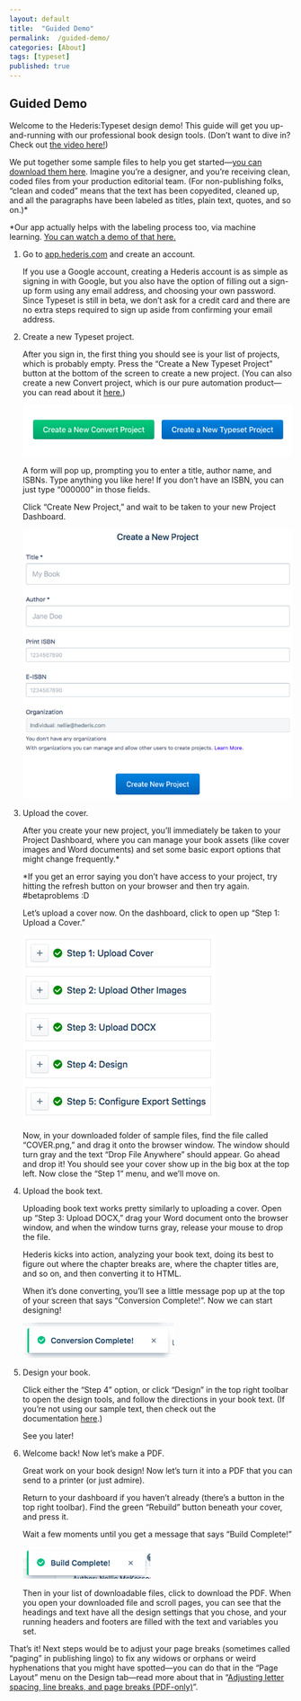 ```yaml
---
layout: default
title:  "Guided Demo"
permalink:  /guided-demo/
categories: [About]
tags: [typeset]
published: true
---
```


<section data-type="chapter" class="hsecchapter" data-hederis-type="hsecchapter" id="guided-demo" data-pi-attrs="id: guided-demo; data-tags: typeset;" role="doc-chapter" data-tags="typeset" data-author-name=" " data-book-title=" " title="Guided Demo"><h1 data-hederis-type="hblkchaptitle" class="hblkchaptitle" id="pLYpcbIo0">Guided Demo</h1>
    <p class="hblkp" data-hederis-type="hblkp" id="p706qbsrp">Welcome to the Hederis:Typeset design demo! This guide will get you up-and-running with our professional book design tools. (Don&#8217;t want to dive in? Check out&#160;<a href="https://youtu.be/KjJA1HvvEhw" target="_blank"><span class="Hyperlink">the video here!</span></a>)</p>
    <p class="hblkp" data-hederis-type="hblkp" id="pvXsXeqEO">We put together some sample files to help you get started&#8212;<a href="https://www.dropbox.com/s/0t99hotj0svng8h/hederis-demo-files.zip?dl=0" target="_blank"><span class="Hyperlink">you can download them here</span></a>. Imagine you&#8217;re a designer, and you&#8217;re receiving clean, coded files from your production editorial team. (For non-publishing folks, &#8220;clean and coded&#8221; means that the text has been copyedited, cleaned up, and all the paragraphs have been labeled as titles, plain text, quotes, and so on.)*</p>
    <p class="hblkp" data-hederis-type="hblkp" id="paQlmu4jS">*Our app actually helps with the labeling process too, via machine learning.&#160;<a href="https://www.youtube.com/embed/vyuVLK4JIkg" target="_blank"><span class="Hyperlink">You can watch a demo of that here.</span></a></p>
    <ol class="hwprnum-list" data-hederis-type="hwprnum-list" id="prrJOE5pG"><li class="hblkoli" data-hederis-type="hblkoli" id="limcOY3uvP"><p class="hblkoli" data-hederis-type="hblkoli" id="pafbCXpVk">Go to&#160;<a href="http://app.hederis.com/" target="_blank"><span class="Hyperlink">app.hederis.com</span></a>&#160;and create an account.</p><p class="hblkli-cont" data-hederis-type="hblkli-cont" id="peZjSn4LF">If you use a Google account, creating a Hederis account is as simple as signing in with Google, but you also have the option of filling out a sign-up form using any email address, and choosing your own password. Since Typeset is still in beta, we don&#8217;t ask for a credit card and there are no extra steps required to sign up aside from confirming your email address.</p>
    </li>
    <li class="hblkoli" data-hederis-type="hblkoli" id="lixk0jzQCN"><p class="hblkoli" data-hederis-type="hblkoli" id="pGV2Y7Qeq">Create a new Typeset project.</p><p class="hblkli-cont" data-hederis-type="hblkli-cont" id="pp6T1CVub">After you sign in, the first thing you should see is your list of projects, which is probably empty. Press the &#8220;Create a New Typeset Project&#8221; button at the bottom of the screen to create a new project. (You can also create a new Convert project, which is our pure automation product&#8212;you can read about it&#160;<a href="https://www.hederis.com/products.html" target="_blank"><span class="Hyperlink">here.</span></a>)</p>
    <img data-hederis-type="hblkimg" class="hblkimg" id="pjyGjbALb" src="/images/createprojectbutton.png"/>
    <p class="hblkli-cont" data-hederis-type="hblkli-cont" id="poaDdrrU7">A form will pop up, prompting you to enter a title, author name, and ISBNs. Type anything you like here! If you don&#8217;t have an ISBN, you can just type &#8220;000000&#8221; in those fields.</p>
    <p class="hblkli-cont" data-hederis-type="hblkli-cont" id="pi4FWYsMt">Click &#8220;Create New Project,&#8221; and wait to be taken to your new Project Dashboard.</p>
    <img data-hederis-type="hblkimg" class="hblkimg" id="pXx8NNuOy" src="/images/createnewproject.png"/>
    </li>
    <li class="hblkoli" data-hederis-type="hblkoli" id="lijPuIIDmC"><p class="hblkoli" data-hederis-type="hblkoli" id="pw1dLC92n">Upload the cover.</p><p class="hblkli-cont" data-hederis-type="hblkli-cont" id="pqYqQeEQC">After you create your new project, you&#8217;ll immediately be taken to your Project Dashboard, where you can manage your book assets (like cover images and Word documents) and set some basic export options that might change frequently.*</p>
    <p class="hblkli-cont" data-hederis-type="hblkli-cont" id="pwAGMaXE4">*If you get an error saying you don&#8217;t have access to your project, try hitting the refresh button on your browser and then try again. #betaproblems :D</p>
    <p class="hblkli-cont" data-hederis-type="hblkli-cont" id="pG3xD4YDu">Let&#8217;s upload a cover now. On the dashboard, click to open up &#8220;Step 1: Upload a Cover.&#8221;</p>
    <img data-hederis-type="hblkimg" class="hblkimg" id="pLo224Oaf" src="/images/uploadacover.png"/>
    <p class="hblkli-cont" data-hederis-type="hblkli-cont" id="pepOvRS2B">Now, in your downloaded folder of sample files, find the file called &#8220;COVER.png,&#8221; and drag it onto the browser window. The window should turn gray and the text &#8220;Drop File Anywhere&#8221; should appear. Go ahead and drop it! You should see your cover show up in the big box at the top left. Now close the &#8220;Step 1&#8221; menu, and we&#8217;ll move on.</p>
    </li>
    <li class="hblkoli" data-hederis-type="hblkoli" id="livZZkF2pR"><p class="hblkoli" data-hederis-type="hblkoli" id="pdCohuK7Z">Upload the book text.</p><p class="hblkli-cont" data-hederis-type="hblkli-cont" id="p5XZxWHZB">Uploading book text works pretty similarly to uploading a cover. Open up &#8220;Step 3: Upload DOCX,&#8221; drag your Word document onto the browser window, and when the window turns gray, release your mouse to drop the file.</p>
    <p class="hblkli-cont" data-hederis-type="hblkli-cont" id="pkhZyOqrV">Hederis kicks into action, analyzing your book text, doing its best to figure out where the chapter breaks are, where the chapter titles are, and so on, and then converting it to HTML.</p>
    <p class="hblkli-cont" data-hederis-type="hblkli-cont" id="pIrQOyBm3">When it&#8217;s done converting, you&#8217;ll see a little message pop up at the top of your screen that says &#8220;Conversion Complete!&#8221;. Now we can start designing!</p>
    <img data-hederis-type="hblkimg" class="hblkimg" id="pg5TctcnV" src="/images/conversioncomplete.png"/>
    </li>
    <li class="hblkoli" data-hederis-type="hblkoli" id="liZW00ot8O"><p class="hblkoli" data-hederis-type="hblkoli" id="pncmg4asN">Design your book.</p><p class="hblkli-cont" data-hederis-type="hblkli-cont" id="pvU13nLJF">Click either the &#8220;Step 4&#8221; option, or click &#8220;Design&#8221; in the top right toolbar to open the design tools, and follow the directions in your book text. (If you&#8217;re not using our sample text, then check out the documentation&#160;<a href="https://www.hederis.com/demo.html" target="_blank"><span class="Hyperlink">here</span></a>.)</p>
    <p class="hblkli-cont" data-hederis-type="hblkli-cont" id="p1RFfScw2">See you later!</p>
    </li>
    <li class="hblkoli" data-hederis-type="hblkoli" id="liIflU3m3s"><p class="hblkoli" data-hederis-type="hblkoli" id="p06EfAsLG">Welcome back! Now let&#8217;s make a PDF.</p><p class="hblkli-cont" data-hederis-type="hblkli-cont" id="pdHFciDxG">Great work on your book design! Now let&#8217;s turn it into a PDF that you can send to a printer (or just admire).</p>
    <p class="hblkli-cont" data-hederis-type="hblkli-cont" id="p8parIxs7">Return to your dashboard if you haven&#8217;t already (there&#8217;s a button in the top right toolbar). Find the green &#8220;Rebuild&#8221; button beneath your cover, and press it.</p>
    <p class="hblkli-cont" data-hederis-type="hblkli-cont" id="pGxE7mIei">Wait a few moments until you get a message that says &#8220;Build Complete!&#8221;</p>
    <img data-hederis-type="hblkimg" class="hblkimg" id="pJawof7Va" src="/images/buildcomplete.png"/>
    <p class="hblkli-cont" data-hederis-type="hblkli-cont" id="p7LJdfiqn">Then in your list of downloadable files, click to download the PDF. When you open your downloaded file and scroll pages, you can see that the headings and text have all the design settings that you chose, and your running headers and footers are filled with the text and variables you set.</p>
    </li>
    </ol>
    <p class="hblkp" data-hederis-type="hblkp" id="pxPrpVOtv">That&#8217;s it! Next steps would be to adjust your page breaks (sometimes called &#8220;paging&#8221; in publishing lingo) to fix any widows or orphans or weird hyphenations that you might have spotted&#8212;you can do that in the &#8220;Page Layout&#8221; menu on the Design tab&#8212;read more about that in &#8220;<a href="{% post_url 2019-07-09-38-AdjustingletterspacinglinebreaksandpagebreaksPDF-only %}"><span class="Hyperlink">Adjusting letter spacing, line breaks, and page breaks (PDF-only)</span></a>&#8221;.</p>
    </section>
    
